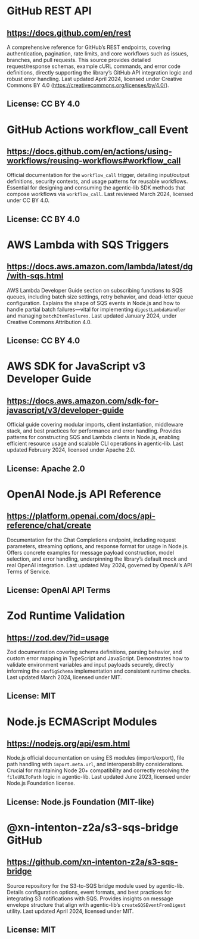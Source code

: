 # GitHub REST API
## https://docs.github.com/en/rest
A comprehensive reference for GitHub’s REST endpoints, covering authentication, pagination, rate limits, and core workflows such as issues, branches, and pull requests. This source provides detailed request/response schemas, example cURL commands, and error code definitions, directly supporting the library’s GitHub API integration logic and robust error handling. Last updated April 2024, licensed under Creative Commons BY 4.0 (https://creativecommons.org/licenses/by/4.0/).
## License: CC BY 4.0

# GitHub Actions workflow_call Event
## https://docs.github.com/en/actions/using-workflows/reusing-workflows#workflow_call
Official documentation for the `workflow_call` trigger, detailing input/output definitions, security contexts, and usage patterns for reusable workflows. Essential for designing and consuming the agentic-lib SDK methods that compose workflows via `workflow_call`. Last reviewed March 2024, licensed under CC BY 4.0.
## License: CC BY 4.0

# AWS Lambda with SQS Triggers
## https://docs.aws.amazon.com/lambda/latest/dg/with-sqs.html
AWS Lambda Developer Guide section on subscribing functions to SQS queues, including batch size settings, retry behavior, and dead-letter queue configuration. Explains the shape of SQS events in Node.js and how to handle partial batch failures—vital for implementing `digestLambdaHandler` and managing `batchItemFailures`. Last updated January 2024, under Creative Commons Attribution 4.0.
## License: CC BY 4.0

# AWS SDK for JavaScript v3 Developer Guide
## https://docs.aws.amazon.com/sdk-for-javascript/v3/developer-guide
Official guide covering modular imports, client instantiation, middleware stack, and best practices for performance and error handling. Provides patterns for constructing SQS and Lambda clients in Node.js, enabling efficient resource usage and scalable CLI operations in agentic-lib. Last updated February 2024, licensed under Apache 2.0.
## License: Apache 2.0

# OpenAI Node.js API Reference
## https://platform.openai.com/docs/api-reference/chat/create
Documentation for the Chat Completions endpoint, including request parameters, streaming options, and response format for usage in Node.js. Offers concrete examples for message payload construction, model selection, and error handling, underpinning the library’s default mock and real OpenAI integration. Last updated May 2024, governed by OpenAI’s API Terms of Service.
## License: OpenAI API Terms

# Zod Runtime Validation
## https://zod.dev/?id=usage
Zod documentation covering schema definitions, parsing behavior, and custom error mapping in TypeScript and JavaScript. Demonstrates how to validate environment variables and input payloads securely, directly informing the `configSchema` implementation and consistent runtime checks. Last updated March 2024, licensed under MIT.
## License: MIT

# Node.js ECMAScript Modules
## https://nodejs.org/api/esm.html
Node.js official documentation on using ES modules (import/export), file path handling with `import.meta.url`, and interoperability considerations. Crucial for maintaining Node 20+ compatibility and correctly resolving the `fileURLToPath` logic in agentic-lib. Last updated June 2023, licensed under Node.js Foundation license.
## License: Node.js Foundation (MIT-like)

# @xn-intenton-z2a/s3-sqs-bridge GitHub
## https://github.com/xn-intenton-z2a/s3-sqs-bridge
Source repository for the S3-to-SQS bridge module used by agentic-lib. Details configuration options, event formats, and best practices for integrating S3 notifications with SQS. Provides insights on message envelope structure that align with agentic-lib’s `createSQSEventFromDigest` utility. Last updated April 2024, licensed under MIT.
## License: MIT